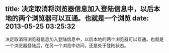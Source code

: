 title: 决定取消将浏览器信息加入登陆信息中，以后本地的两个浏览器可以互通。也就是一个浏览
date: 2013-05-25 03:25:32
---

决定取消将浏览器信息加入登陆信息中，以后本地的两个浏览器可以互通。也就是一个浏览器登陆后，在另一个浏览中访问，还是处于登陆状态。